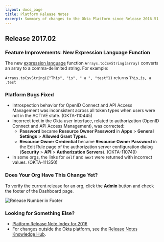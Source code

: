 ```yaml
---
layout: docs_page
title: Platform Release Notes
excerpt: Summary of changes to the Okta Platform since Release 2016.51
---
```


## Release 2017.02

<!-- ### Advance Notice: API Rate Limit Improvements

In the coming months, Okta will improve how API rate limits are reported, and how they are enforced.

* Shortly after February 8, 2017, we'll provide system log alerts to let you know that you exceeded an API rate limit. At this time, we'll change some rate limits.
* Shortly after March 8, 2017, rate limits will be enforced.

Of course, as each change is released, we'll announced here.

For more details, see [API Rate Limit Improvements](https://support.okta.com/help/articles/Knowledge_Article/API-Rate-Limit-Improvements). --> <!-- OKTA-110472 -->

### Feature Improvements: New Expression Language Function

The new [expression language](/reference/okta_expression_language) function `Arrays.toCsvString(array)` converts an array to a comma-delimited string. For example:

`Arrays.toCsvString({"This", "is", " a ", "test"})` returns `This,is, a ,test` <!-- OKTA-51976 -->

### Platform Bugs Fixed

* Introspection behavior for OpenID Connect and API Access Management was inconsistent across all token types when users were not in the ACTIVE state. (OKTA-110445)
* Incorrect text in the Okta user interface, related to authorization (OpenID Connect and API Access Management), was corrected: 
    * **Password** became **Resource Owner Password** in **Apps** > **General Settings** > **Allowed Grant Types**.
    * **Resource Owner Credential** became **Resource Owner Password** in the Edit Rule page of the authorization server configuration dialog
        (**Security** > **API** > **Authorization Servers**). (OKTA-110749)   
* In some orgs, the links for `self` and `next` were returned with incorrect values. (OKTA-111350)

### Does Your Org Have This Change Yet?

To verify the current release for an org, click the **Admin** button and check the footer of the Dashboard page.

![Release Number in Footer](/assets/img/release_notes/version_footer.png)

### Looking for Something Else?

* [Platform Release Note Index for 2016](platform-release-notes2016-index.html)
* For changes outside the Okta platform, see the [Release Notes Knowledge Hub](http://support.okta.com/help/articles/Knowledge_Article/Release-Notes-Knowledge-Hub).

